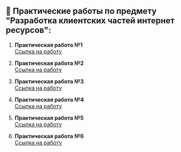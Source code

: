 ## 📓 Практические работы по предмету "Разработка клиентских частей интернет ресурсов":

<ol>
  <li><p><b>Практическая работа №1</b><br>
      <a href="https://github.com/Frischmann/WebDev/tree/master/Практическая%20работа%20№1">Ссылка на работу</p></a>
  </li>
  <li><p><b>Практическая работа №2</b><br>
      <a href="https://github.com/Frischmann/WebDev/tree/master/Практическая%20работа%20№2">Ссылка на работу</p></a>
  </li>
  <li><p><b>Практическая работа №3</b><br>
      <a href="https://github.com/Frischmann/WebDev/tree/master/Практическая%20работа%20№3">Ссылка на работу</p></a>
  </li>
  <li><p><b>Практическая работа №4</b><br>
      <a href="https://github.com/Frischmann/WebDev/tree/master/Практическая%20работа%20№4">Ссылка на работу</p></a>
  </li>
  <li><p><b>Практическая работа №5</b><br>
      <a href="https://github.com/Frischmann/WebDev/tree/master/Практическая%20работа%20№5">Ссылка на работу</p></a>
  </li>
  <li><p><b>Практическая работа №6</b><br>
      <a href="https://github.com/Frischmann/WebDev/tree/master/Практическая%20работа%20№6">Ссылка на работу</p></a>
  </li>
</ol>
